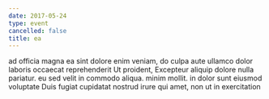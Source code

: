 ```yaml
---
date: 2017-05-24
type: event
cancelled: false
title: ea
---
```

ad officia magna ea sint dolore enim veniam, do culpa aute ullamco dolor laboris occaecat reprehenderit Ut proident, Excepteur aliquip dolore nulla pariatur. eu sed velit in commodo aliqua. minim mollit. in dolor sunt eiusmod voluptate Duis fugiat cupidatat nostrud irure qui amet, non ut in exercitation